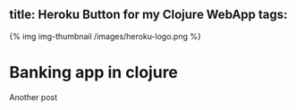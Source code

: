 title: Heroku Button for my Clojure WebApp
tags:
---

{% img img-thumbnail /images/heroku-logo.png %}

# Banking app in clojure 

Another post

